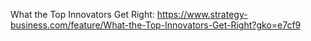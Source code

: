 What the Top Innovators Get Right:
https://www.strategy-business.com/feature/What-the-Top-Innovators-Get-Right?gko=e7cf9
